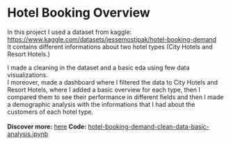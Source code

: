 # Hotel Booking Overview

In this project I used a dataset from kaggle: https://www.kaggle.com/datasets/jessemostipak/hotel-booking-demand <br>
It contains different informations about two hotel types (City Hotels and Resort Hotels.)
<br>

I made a cleaning in the dataset and a basic eda using few data visualizations. <br>
I moreover, made a dashboard where I filtered the data to City Hotels and Resort Hotels, where I added a basic overview for each type, then I compared them
to see their performance in different fields and then I made a demographic analysis with the informations that I had about the customers of each hotel type.
<br> <br>
**Discover more:** [here](...)
**Code:** [hotel-booking-demand-clean-data-basic-analysis.ipynb](https://github.com/GrigoriaAngelou/Hotel-Booking-Overview/blob/main/hotel-booking-demand-clean-data-basic-analysis.ipynb)

